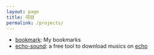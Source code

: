 ```yaml
---
layout: page
title: 项目
permalink: /projects/
---
```


- [bookmark](https://louislee92.com/bookmark): My bookmarks
- [echo-sound](https://louislee92.com/echo-sound): a free tool to download musics on [echo](http://app-echo.com)